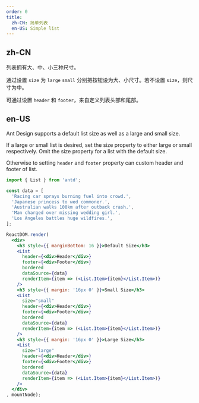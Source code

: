 ```yaml
---
order: 0
title:
  zh-CN: 简单列表
  en-US: Simple list
---
```


## zh-CN

列表拥有大、中、小三种尺寸。

通过设置 `size` 为 `large` `small` 分别把按钮设为大、小尺寸。若不设置 `size`，则尺寸为中。

可通过设置 `header` 和 `footer`，来自定义列表头部和尾部。

## en-US

Ant Design supports a default list size as well as a large and small size.

If a large or small list is desired, set the size property to either large or small respectively. Omit the size property for a list with the default size.

Otherwise to setting `header` and `footer` property can custom header and footer of list.

````jsx
import { List } from 'antd';

const data = [
  'Racing car sprays burning fuel into crowd.',
  'Japanese princess to wed commoner.',
  'Australian walks 100km after outback crash.',
  'Man charged over missing wedding girl.',
  'Los Angeles battles huge wildfires.',
];

ReactDOM.render(
  <div>
    <h3 style={{ marginBottom: 16 }}>Default Size</h3>
    <List
      header={<div>Header</div>}
      footer={<div>Footer</div>}
      bordered
      dataSource={data}
      renderItem={item => (<List.Item>{item}</List.Item>)}
    />
    <h3 style={{ margin: '16px 0' }}>Small Size</h3>
    <List
      size="small"
      header={<div>Header</div>}
      footer={<div>Footer</div>}
      bordered
      dataSource={data}
      renderItem={item => (<List.Item>{item}</List.Item>)}
    />
    <h3 style={{ margin: '16px 0' }}>Large Size</h3>
    <List
      size="large"
      header={<div>Header</div>}
      footer={<div>Footer</div>}
      bordered
      dataSource={data}
      renderItem={item => (<List.Item>{item}</List.Item>)}
    />
  </div>
, mountNode);
````
